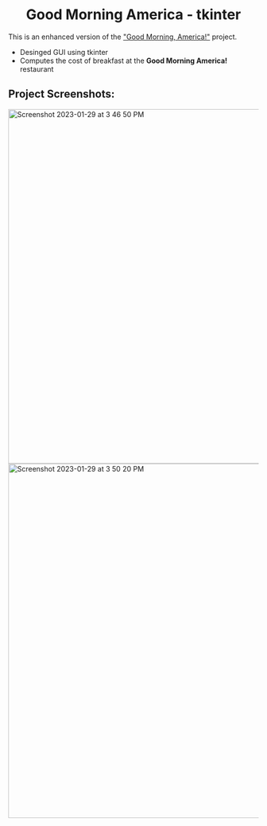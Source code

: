 <h1 align="center" id="title">Good Morning America - tkinter</h1>
This is an enhanced version of the <a href="(https://github.com/ychoi1001/UWO/tree/main/Year%201/Computer%20Science%201026/Good%20Morning%20America)" target="_blank">"Good Morning, America!"</a> project.

* Desinged GUI using tkinter
* Computes the cost of breakfast at the <b>Good Morning America!</b> restaurant


<h2>Project Screenshots:</h2>
<img width="712" alt="Screenshot 2023-01-29 at 3 46 50 PM" src="https://user-images.githubusercontent.com/30884841/215355032-3bcc73bb-4098-4d42-9fe0-494ec3e030cf.png">
<img width="712" alt="Screenshot 2023-01-29 at 3 50 20 PM" src="https://user-images.githubusercontent.com/30884841/215355060-8856a732-6ce6-4a23-bed6-d1f35f70a52e.png">
